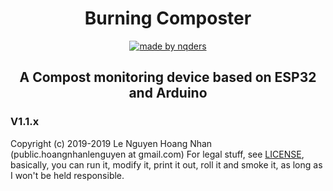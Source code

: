 <div style="text-align:center" align="center">

# Burning Composter
[![made by nqders](https://img.shields.io/badge/MADE%20BY-NQDers-blue?style=for-the-badge&logo=appveyor?logo=Linux)](https://github.com/LeNguyenHoangNhan/made-by-nqders)
## A Compost monitoring device based on ESP32 and Arduino
</div>

### V1.1.x
Copyright (c) 2019-2019 Le Nguyen Hoang Nhan (public.hoangnhanlenguyen at gmail.com)
For legal stuff, see [LICENSE](https://github.com/LeNguyenHoangNhan/BurningComposter/blob/master/LICENSE), basically, you can run it, modify it, print it out, roll it and smoke it,  as long as I won't be held responsible.
